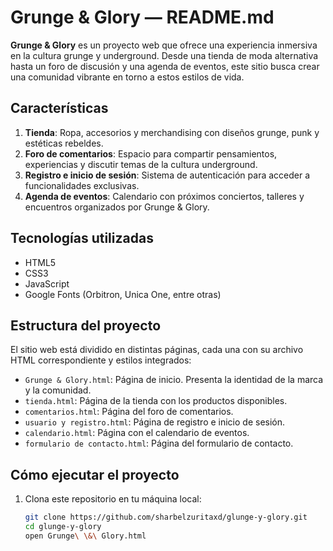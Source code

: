 # Grunge & Glory — README.md

**Grunge & Glory** es un proyecto web que ofrece una experiencia inmersiva en la cultura grunge y underground. Desde una tienda de moda alternativa hasta un foro de discusión y una agenda de eventos, este sitio busca crear una comunidad vibrante en torno a estos estilos de vida.

## Características

1. **Tienda**: Ropa, accesorios y merchandising con diseños grunge, punk y estéticas rebeldes.
2. **Foro de comentarios**: Espacio para compartir pensamientos, experiencias y discutir temas de la cultura underground.
3. **Registro e inicio de sesión**: Sistema de autenticación para acceder a funcionalidades exclusivas.
4. **Agenda de eventos**: Calendario con próximos conciertos, talleres y encuentros organizados por Grunge & Glory.

## Tecnologías utilizadas

- HTML5  
- CSS3  
- JavaScript  
- Google Fonts (Orbitron, Unica One, entre otras)

## Estructura del proyecto

El sitio web está dividido en distintas páginas, cada una con su archivo HTML correspondiente y estilos integrados:

- `Grunge & Glory.html`: Página de inicio. Presenta la identidad de la marca y la comunidad.
- `tienda.html`: Página de la tienda con los productos disponibles.
- `comentarios.html`: Página del foro de comentarios.
- `usuario y registro.html`: Página de registro e inicio de sesión.
- `calendario.html`: Página con el calendario de eventos.
- `formulario de contacto.html`: Página del formulario de contacto.

## Cómo ejecutar el proyecto

1. Clona este repositorio en tu máquina local:

   ```bash
   git clone https://github.com/sharbelzuritaxd/glunge-y-glory.git
   cd glunge-y-glory
   open Grunge\ \&\ Glory.html

